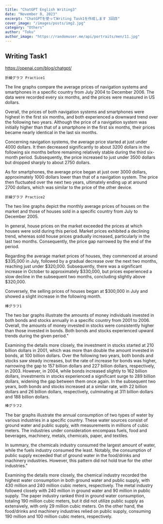 ```yaml
---
title: "ChatGPT English Writing3"
date: "November 8, 2023"
excerpt: "ChatGPTを使ってWriting Task1を作成します 3回目"
cover_image: "/images/posts/img2.jpg"
category: "Others"
author: "Toku"
author_image: "https://randomuser.me/api/portraits/men/11.jpg"
---
```


<!-- Markdow generator - https://jaspervdj.be/lorem-markdownum/ -->

## Writing Task1

https://openai.com/blog/chatgpt/

```Question
折線グラフ Practice1
```

The line graphs compare the average prices of navigation systems and smartphones in a specific country from July 2004 to December 2006. The data were recorded every six months, and the prices were measured in US dollars.

Overall, the prices of both navigation systems and smartphones were highest in the first six months, and both experienced a downward trend over the following two years. Although the price of a navigation system was initially higher than that of a smartphone in the first six months, their prices became nearly identical in the last six months.

Concerning navigation systems, the average price started at just under 4000 dollars. It then decreased significantly to about 3200 dollars in the following six months before remaining relatively stable during the third six-month period. Subsequently, the price increased to just under 3500 dollars but dropped sharply to about 2750 dollars.

As for smartphones, the average price began at just over 3000 dollars, approximately 1000 dollars lower than that of a navigation system. The price then fluctuated over the next two years, ultimately ending up at around 2700 dollars, which was similar to the price of the other device.

```Question
折線グラフ Practice2
```

The two line graphs depict the monthly average prices of houses on the market and those of houses sold in a specific country from July to December 2005.

In general, house prices on the market exceeded the prices at which houses were sold during this period. Market prices exhibited a declining trend, whereas sold house prices gradually increased, particularly in the last two months. Consequently, the price gap narrowed by the end of the period.

Regarding the average market prices of houses, they commenced at around $335,000 in July, followed by a gradual decrease over the next two months, reaching just under $320,000. Subsequently, there was a significant increase in October to approximately $330,000, but prices experienced a slow decline in the subsequent two months, concluding slightly above $320,000.

Conversely, the selling prices of houses began at $300,000 in July and showed a slight increase in the following month.

```Question
棒グラフ1
```

The two bar graphs illustrate the amounts of money individuals invested in both bonds and stocks annually in a specific country from 2001 to 2006. Overall, the amounts of money invested in stocks were consistently higher than those invested in bonds. Both bonds and stocks experienced upward trends during the given period."

Examining the details more closely, the investment in stocks started at 210 billion dollars in 2001, which was more than double the amount invested in bonds, at 100 billion dollars. Over the following two years, both bonds and stocks saw steady increases, but the rate of increase for bonds was higher, narrowing the gap to 157 billion dollars and 227 billion dollars, respectively, in 2003. However, in 2004, while bonds increased slightly to 162 billion dollars, investments in stocks experienced a significant surge to 289 billion dollars, widening the gap between them once again. In the subsequent two years, both bonds and stocks increased at a similar rate, with 22 billion dollars and 26 billion dollars, respectively, culminating at 311 billion dollars and 188 billion dollars.

```html
棒グラフ2
```

The bar graphs illustrate the annual consumption of two types of water by various industries in a specific country. These water sources consist of ground water and public supply, with measurements in millions of cubic meters. The industries under consideration encompass fuels, food and beverages, machinery, metals, chemicals, paper, and textiles.

In summary, the chemicals industry consumed the largest amount of water, while the fuels industry consumed the least. Notably, the consumption of public supply exceeded that of ground water in the food/drinks and machinery industries. However, this pattern did not hold true for the other industries."

Examining the details more closely, the chemical industry recorded the highest water consumption in both ground water and public supply, with 430 million and 240 million cubic meters, respectively. The metal industry followed closely with 240 million in ground water and 90 million in public supply. The paper industry ranked third in ground water consumption, totaling 190 million cubic meters, but it did not utilize public supply as extensively, with only 29 million cubic meters. On the other hand, the food/drinks and machinery industries relied on public supply, consuming 190 million and 100 million cubic meters, respectively.

```Question

```

```Question

```

```Question

```

```Question

```

```Question

```

```Question

```

```Question

```

